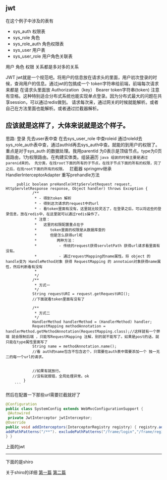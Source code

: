 ## jwt
在这个例子中涉及的表有
- sys_auth 权限表
- sys_role      角色
- sys_role_auth 角色权限表
- sys_user     用户表
- sys_user_role 用户角色关联表

用户  角色  权限 关系都是多对多的关系


JWT 
     jwt就是一个规范吧。将用户的信息放在请求头的里面，用户初次登录的时候，查询用户的信息。通过jwt的包搞成一个 token字符串给前端，前端每次请求来都是 在请求头里面放 Authorization（key）  Bearer token字符串(token)
    注意有空格。这种特别适合分布式系统也能实现单点登录。因为分布式最大的问题在共享session，可以通过redis做到。
      请求每次来，通过网关的时候就能解析。或者自己在方法里面也能解析。或者通过拦截器解析。
      
## 应该就是这样了，大体来说就是这个样子。
思路:
    登录
        先去user表中查
        在去sys_user_role 中查roleid 通过roleId去sys_role_auth表中查，通过authId再去sys_auth中查。就能的到用户的权限了。
        重点是对于sys_auth 的数据处理。我用parentId 为0表示是顶级节点。type为0页面路由，1为权限路由。在构建实体类。组装遍历
         ```java
         组装的时候主要是通过parenid来的。
            先分类，在找root下面的所有的子节点，在找子节点下面的所有的权限，完了之后，在找root下面的所有的权限。
         ```
    拦截器
        springmv继承 HandlerInterceptorAdapter  重写prehandle方法
    
         public boolean preHandle(HttpServletRequest request, HttpServletResponse response, Object handler) throws Exception {
                /**
                 * - 得到token 解析
                 * - 得到这次请求的request中的url
                 * - 看token里面有没有，这里就比较灵活了，在登录之后，可以将这些的登录信息，放在redis中，在这里就可以通过redis操作了。
                 * 注意：
                 *   这里的权限配置重点在于
                 *      token里面的权限是从数据库查的
                 *      但是怎么获得url呢
                 *         两种方法：
                 *          - 传统的request获得servletPath 获得url请求看里面有没有。
                 *          - 通过requestMapping的name属性。将 object 的handle变为 HandleMethod对象 获得 RequestMapping 的 annotaion对象获得name属性，然后判断看有没有
                 *
                 */
                /**
                 * 方式一
                 */
                String requestURI = request.getRequestURI();
                //下面就看token里面有没有了
        
                /**
                 * 方式二
                 */
                HandlerMethod handlerMethod = (HandlerMethod) handler;
                RequestMapping methodAnnotation = handlerMethod.getMethodAnnotation(RequestMapping.class);//这样就有一个弊端 就会限制后端 ，只能写RequestMapping 注解，别的就不能写了。如果是post的话，就只能在type属性里面写了
                String name = methodAnnotation.name();
                //看 auth的name包含不包含这个，只需要在auth表中需要添加一个 独一无二的每一个url的请求。
        
        
                //如果有就放行。
                //没有就报错，全局处理异常。ok
            }
        ```
        
   然后在配置一下那些url需要拦截就好了
   ```java
@Configuration
public class SystemConfig extends WebMvcConfigurationSupport {
    @Autowired
    private JwtInterceptor jwtInterceptor;
@Override
public void addInterceptors(InterceptorRegistry registry) { registry.addInterceptor(jwtInterceptor).
addPathPatterns("/**"). excludePathPatterns("/frame/login","/frame/register/**"); //设置不拦截的请求地址
} }
```



上面的jwt
<hr>
下面的是shiro

关于shiro的详细   [第一篇](https://blog.csdn.net/daliucheng/article/details/106968376)
                [第二篇](https://blog.csdn.net/daliucheng/article/details/106984094)
        